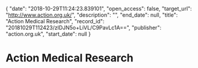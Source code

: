 {
  "date": "2018-10-29T11:24:23.839101", 
  "open_access": false, 
  "target_url": "http://www.action.org.uk/", 
  "description": "", 
  "end_date": null, 
  "title": "Action Medical Research", 
  "record_id": "20181029T112423/zlDJN5o+LiVL/C9PavLc1A==", 
  "publisher": "action.org.uk", 
  "start_date": null
}

# Action Medical Research

